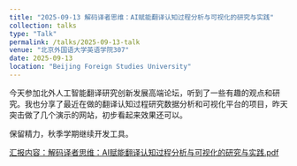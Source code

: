 ```yaml
---
title: "2025-09-13 解码译者思维：AI赋能翻译认知过程分析与可视化的研究与实践"
collection: talks
type: "Talk"
permalink: /talks/2025-09-13-talk
venue: "北京外国语大学英语学院307"
date: 2025-09-13
location: "Beijing Foreign Studies University"
---
```


今天参加北外人工智能翻译研究创新发展高端论坛，听到了一些有趣的观点和研究。我也分享了最近在做的翻译认知过程研究数据分析和可视化平台的项目，昨天突击做了几个演示的网站，初步看起来效果还可以。

保留精力，秋季学期继续开发工具。

<a href="黄婕-解码译者思维：AI赋能翻译认知过程分析与可视化的研究与实践.pdf" target="_blank">汇报内容：解码译者思维：AI赋能翻译认知过程分析与可视化的研究与实践.pdf</a>
